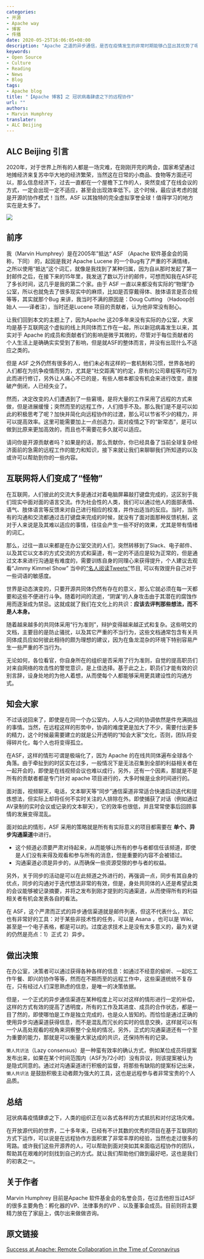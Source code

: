 ```yaml
---
categories:
- 开源
- Apache way
- 博客
- 传播
date: 2020-05-25T16:06:05+08:00
description: "Apache 之道的异步通信，是否在疫情发生的非常时期能够凸显出其优势了呢？还是只是没有被影响到罢了？让我们来听听 ASF 的名誉会员怎么讲。"
keywords:
- Open Source
- Culture
- Reading
- News
- Blog
tags:
- Apache blog
title: "【Apache 博客】之 冠状病毒肆虐之下的远程协作"
url: ""
authors:
- Marvin Humphrey
translater:
- ALC Beijing
---
```


## ALC Beijing 引言

2020年，对于世界上所有的人都是一场灾难，在刚刚开完的两会，国家希望通过地摊经济来复苏中华大地的经济繁荣，当然这在日常的小商品、食物等方面还可以，那么信息经济下，过去一直都在一个屋檐下工作的人，突然变成了在线会议的方式，一定会出现一定不适应，甚至会出现效率低下。这个时候，最应该考虑的就是开源的协作模式！当然，ASF 以其独特的完全虚拟享誉全球！值得学习的地方实在是太多了。

![](https://codeahoy.com/assets/images/featured/corona_virus.jpg)

## 前序

我（Marvin Humphrey）是在2005年”抵达“ ASF （Apache 软件基金会的简称，下同） 的，起因是我对 Apache Lucene 的一个Bug有了严重的不满情绪，之所以使用“抵达”这个词汇，就像是我找到了某种归属，因为自从那时发起了第一封邮件之后，在接下来的15年里，我发送了数以万计的邮件，可想而知我在ASF花了多长时间，这几乎是我的第二个家。由于 ASF 一直以来都没有实际的“物理”办公室，所以也就免去了很多现实中的麻烦，比如是否穿戴得体、肢体语言是否合规等等，其实就那个Bug 来讲，我当时不满的原因是：Doug Cutting （Hadoop创始人 ——译者注），当时还是Lucene 项目的贡献者，认为他非常没有耐心。

让我们回到本文的主题上了，因为Apache 这20多年来没有实际的办公室，大家均是基于互联网这个虚拟的线上共同体而工作在一起，所以新冠病毒发生以来，其实对于 Apache 的成员和贡献者们的影响是微乎其微的，尽管对于每位贡献者的个人生活上是确确实实受到了影响，但是就ASF的整体而言，并没有出现什么不适应之类的。

但是 ASF 之外仍然有很多的人，他们未必有这样的一套机制和习惯，世界各地的人们都在为抗争疫情而努力，尤其是“社交距离”的约定，原有的公司章程等均可为此而进行修订，另外让人痛心不已的是，有些人根本都没有机会来进行改变，直接破产倒闭，人已经失业了。

然而，决定改变的人们遭遇到了一些窘境，是将大量的工作采用了远程的方式来做，但是进展缓慢；突然而至的远程工作，人们措手不及。那么我们是不是可以如此的积极思考了呢？加快并简化向远程协作的过渡，那么可以节省不少的精力，并可以提高效率。这里可能需要加上一点创造力，面对疫情之下的“新常态”，是可以做到比原来更加高效的，而且也不需要花多久就可以适应。

请问你是开源贡献者吗？如果是的话，那么贡献你，你已经具备了当前全球复杂经济面前的急需的远程工作的能力和知识，接下来就让我们来聊聊我们所知道的以及或许可以帮助到你的一些内容。

## 互联网将人们变成了“怪物”

在互联网，人们彼此的交流大多是通过对着电脑屏幕敲打键盘完成的，这区别于我们现实中面对面的语言交流。作为社会性的人类，我们可以通过他人的面部表情、语气、肢体语言等反馈来对自己进行相应的校准，并作出适当的反应。当时，当所有的沟通和交流都通过击打键盘来完成的时候，就没有了面对面那种反馈机制，这对于人来说是及其难以适应的事情，往往会产生一些不好的效果，尤其是带有情绪的词汇。

那么，过往一直以来都是在办公室交流的人们，突然转移到了Slack、电子邮件、以及其它以文本的方式交流的方式和渠道，有一定的不适应是较为正常的，但是通过文本来进行沟通是有难度的，需要训练自身的同理心来获得提升，个人建议去观看“Jimmy Kimmel Show” 当中的[“名人阅读Tweets”](https://www.youtube.com/playlist?list=PLs4hTtftqnlAkiQNdWn6bbKUr-P1wuSm0)节目, 可以有效提升自己对于一些词语的敏感度。

世界是动态演变的，只要开源共同体仍然有存在的意义，那么它就必须在每一天都要和这些不便进行斗争。随着时间的流逝，“阴谋”的人身攻击由于其潜在的腐蚀作用而逐渐成为禁忌。这就成就了我们在文化上的共识：**应该去评判那些想法，而不是人本身。**

随着越来越多的共同体采用“行为准则”，辩护变得越来越正式和复杂。这些明文的文档，主要目的是防止骚扰，以及其它严重的不当行为，这些文档通常包含有关共同体成员应如何彼此相待的颇为理想的建议，因为在鱼龙混杂的环境下特别容易产生一些严重的不当行为。

无论如何，各位看官，你自身所在的组织是否采用了行为准则，自觉的提高职员们对来自网络的攻击性的警觉意识，是上佳选择。基于此之上，职员们才能有效的识别言辞，设身处地的为他人着想，从而使每个人都能够采用更具建设性的沟通方式。

## 知会大家

不过话说回来了，即使是在同一个办公室内，人与人之间的协调依然是件充满挑战的事情。当然，在远程这样的形势中，协调的难度更是加大了不少，需要付出更多的精力，这个时候最需要建立的就是公开透明的“知会大家”文化，否则，团队将变得碎片化，每个人也将变得孤立。

在ASF，这样的情形可谓是极端化了，因为 Apache 的在线共同体遍布全球各个角落。由于牵扯到的时区实在过多，一般情况下是无法召集到全部的利益相关者在一起开会的，即使是在线视频会议也难以成行，另外，还有一个因素，那就是不是所有的贡献者都是专门针对 apache 项目进行的，大多时候是业余时间进行的。

面对面，视频聊天，电话，文本聊天等“同步”通信渠道非常适合快速启动迭代和提炼想法，但实际上却将任何不实时关注的人排除在外。即使捕获了对话（例如通过AV录制的实时会议或记录的文本聊天），它的效率也很低，并且常常使事后回顾事情的发展变得混乱。

面对如此的情形，ASF 采用的策略就是所有有实际意义的项目都需要在 **单个、异步沟通渠道**中进行。

*  这个频道必须要严肃对待起来，从而能够让所有的参与者都信任该频道，即使是人们没有来得及观看和参与所有的消息，但是重要的内容不会被错过。
* 沟通渠道必须是异步的，从而确保一些资源受限的参与者的权益。

另外，关于同步的活动是可以在此频道之外进行的，再强调一点，同步有其自身的优点，同步的沟通对于迭代想法非常的有效，但是，身处共同体的人还是希望此类的会议能够被记录摘要，并将之发布到刚才提到的沟通渠道，从而使得所有的利益相关者有机会发表各自的看法。

在 ASF，这个严肃而正式的异步通信渠道就是邮件列表，但这不代表什么，其它也有非常好的工具：对于某些非技术性的任务，可以是 Asana ，也可以是 Wiki，甚至是一个电子表格，都是可以的。过度追求技术上是没有太多意义的，最为关键的仍然是亮点：1）正式 2）异步。

## 做出决策

在办公室，决策者可以通过获得各种各样的信息：如通过不经意的偷听、一起吃工作午餐、即兴的协作等等，然而在不期而至的远程工作中，这些渠道统统不复存在，只有经过人们深思熟虑的信息，是唯一的决策依据。

但是，一个正式的异步通信渠道在某种程度上可以对这样的情形进行一定的补偿，这样的方式有效的提高了透明度，所有的工作及其进度、成员的合作状态，都是一目了然的，即使哪怕是工作是独立完成的，也是众人皆知的。而恰恰是通过正确的使用异步沟通渠道获得信息，而不是混乱而冗长的实时的信息交换，这样就可以有一个从高处观看的视角来洞察整个全局的情况，另外，正式的沟通渠道还有一个至为重要的能力，那就是可以衡量大家达成的共识，还保持所有的记录。

``懒人共识法``（Lazy consensus）是一种蛮有效率的确认方式，例如某位成员将提案发布出来，如果在某个时间范围内（ASF为72小时）没有异议，则该提案被认为是隐式同意的。通过对沟通渠道进行积极的监督，将那些有缺陷的提案标记出来，``懒人共识法`` 是鼓励积极主动者颇为强大的工具，这也是远程参与者非常宝贵的个人品质。

## 总结

冠状病毒疫情肆虐之下，人类的组织正在以各式各样的方式抵抗和对付这场灾难。

在开放源代码的世界，二十多年来，已经有不计其数的优秀的项目在基于互联网的方式下运作，可以说是在远程协作方面积累了非常丰厚的经验，当然也走过很多的弯路。或许我们这些开源界的人，可以帮助到面对突如其来面临远程协作的团队，帮助其在艰难的时刻找到自己的方式。就让我们帮助他们做到最好吧，这也是我们的初衷之一。

## 关于作者

Marvin Humphrey 目前是Apache 软件基金会的名誉会员，在过去他担当过ASF 的很多主要角色：孵化器的VP、法律事务的VP 、以及董事会成员。目前则将主要精力放在了家庭上，偶尔出来做做咨询。

## 原文链接

[Success at Apache: Remote Collaboration in the Time of Coronavirus](https://blogs.apache.org/foundation/entry/success-at-apache-remote-collaboration)
